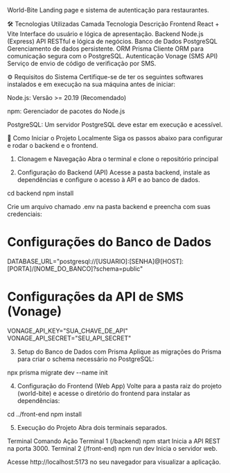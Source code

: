World-Bite
Landing page e sistema de autenticação para restaurantes.

🛠️ Tecnologias Utilizadas
Camada	Tecnologia	Descrição
Frontend	React + Vite	Interface do usuário e lógica de apresentação.
Backend	Node.js (Express)	API RESTful e lógica de negócios.
Banco de Dados	PostgreSQL	Gerenciamento de dados persistente.
ORM	Prisma	Cliente ORM para comunicação segura com o PostgreSQL.
Autenticação	Vonage (SMS API)	Serviço de envio de código de verificação por SMS.


⚙️ Requisitos do Sistema
Certifique-se de ter os seguintes softwares instalados e em execução na sua máquina antes de iniciar:

Node.js: Versão >= 20.19 (Recomendado)

npm: Gerenciador de pacotes do Node.js

PostgreSQL: Um servidor PostgreSQL deve estar em execução e acessível.

🚀 Como Iniciar o Projeto Localmente
Siga os passos abaixo para configurar e rodar o backend e o frontend.

1. Clonagem e Navegação
Abra o terminal e clone o repositório principal

2. Configuração do Backend (API)
Acesse a pasta backend, instale as dependências e configure o acesso à API e ao banco de dados.

cd backend
npm install

Crie um arquivo chamado .env na pasta backend e preencha com suas credenciais:

# Configurações do Banco de Dados
DATABASE_URL="postgresql://[USUARIO]:[SENHA]@[HOST]:[PORTA]/[NOME_DO_BANCO]?schema=public"

# Configurações da API de SMS (Vonage)
VONAGE_API_KEY="SUA_CHAVE_DE_API"
VONAGE_API_SECRET="SEU_API_SECRET"


3. Setup do Banco de Dados com Prisma
Aplique as migrações do Prisma para criar o schema necessário no PostgreSQL:

npx prisma migrate dev --name init

4. Configuração do Frontend (Web App)
Volte para a pasta raiz do projeto (world-bite) e acesse o diretório do frontend para instalar as dependências:

cd ../front-end
npm install


5. Execução do Projeto
Abra dois terminais separados.

Terminal	Comando	Ação
Terminal 1 (/backend)	npm start	Inicia a API REST na porta 3000.
Terminal 2 (/front-end)	npm run dev	Inicia o servidor web.


Acesse http://localhost:5173 no seu navegador para visualizar a aplicação.



